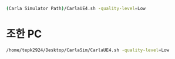 ``` bash or zsh
(Carla Simulator Path)/CarlaUE4.sh -quality-level=Low
```

# 조한 PC
``` zsh
/home/tepk2924/Desktop/CarlaSim/CarlaUE4.sh -quality-level=Low
```